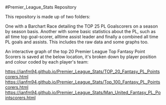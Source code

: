#Premier_League_Stats Repository

This repository is made up of two folders:
  
  One with a Barchart Race detailing the TOP 25 PL Goalscorers on a season by season basis. 
  Another with some basic statistics about the PL, such as all time top goal-scorer, alltime assist leader and finally a combined all time 
  PL goals and assists. This includes the raw data and some graphs too.
  
  An interactive graph of the top 20 Premier League Top Fantasy Point Scorers is saved at the below location, it's broken down by player     position and colour coded by each player's team:
  
  https://ianfm94.github.io/Premier_League_Stats/TOP_20_Fantasy_PL_Pointscorers.html
  https://ianfm94.github.io/Premier_League_Stats/Top_100_Fantasy_PL_Pointscorers.html 
  https://ianfm94.github.io/Premier_League_Stats/Man_United_Fantasy_PL_Pointscorers.html
  
